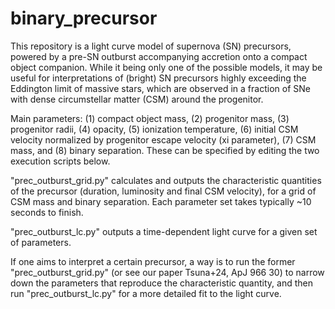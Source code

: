 # binary_precursor
This repository is a light curve model of supernova (SN) precursors, powered by a pre-SN outburst accompanying accretion onto a compact object companion. While it being only one of the possible models, it may be useful for interpretations of (bright) SN precursors highly exceeding the Eddington limit of massive stars, which are observed in a fraction of SNe with dense circumstellar matter (CSM) around the progenitor. 

Main parameters: (1) compact object mass, (2) progenitor mass, (3) progenitor radii, (4) opacity, (5) ionization temperature, (6) initial CSM velocity normalized by progenitor escape velocity (xi parameter), (7) CSM mass, and (8) binary separation. These can be specified by editing the two execution scripts below.

"prec_outburst_grid.py" calculates and outputs the characteristic quantities of the precursor (duration, luminosity and final CSM velocity), for a grid of CSM mass and binary separation. Each parameter set takes typically ~10 seconds to finish.

"prec_outburst_lc.py" outputs a time-dependent light curve for a given set of parameters.

If one aims to interpret a certain precursor, a way is to run the former "prec_outburst_grid.py" (or see our paper Tsuna+24, ApJ 966 30) to narrow down the parameters that reproduce the characteristic quantity, and then run "prec_outburst_lc.py" for a more detailed fit to the light curve.
